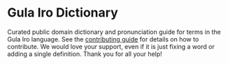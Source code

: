 
# Gula Iro Dictionary

Curated public domain dictionary and pronunciation guide for terms in the Gula Iro language. See the [contributing guide](https://github.com/drumworkteam/term/blob/make/.github/contributing.md) for details on how to contribute. We would love your support, even if it is just fixing a word or adding a single definition. Thank you for all your help!